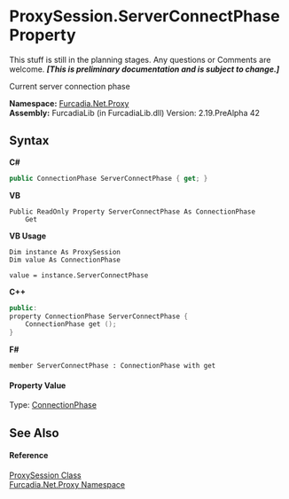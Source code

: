 # ProxySession.ServerConnectPhase Property 
This stuff is still in the planning stages. Any questions or Comments are welcome. _**\[This is preliminary documentation and is subject to change.\]**_

Current server connection phase

**Namespace:**&nbsp;<a href="N_Furcadia_Net_Proxy">Furcadia.Net.Proxy</a><br />**Assembly:**&nbsp;FurcadiaLib (in FurcadiaLib.dll) Version: 2.19.PreAlpha 42

## Syntax

**C#**<br />
``` C#
public ConnectionPhase ServerConnectPhase { get; }
```

**VB**<br />
``` VB
Public ReadOnly Property ServerConnectPhase As ConnectionPhase
	Get
```

**VB Usage**<br />
``` VB Usage
Dim instance As ProxySession
Dim value As ConnectionPhase

value = instance.ServerConnectPhase

```

**C++**<br />
``` C++
public:
property ConnectionPhase ServerConnectPhase {
	ConnectionPhase get ();
}
```

**F#**<br />
``` F#
member ServerConnectPhase : ConnectionPhase with get

```


#### Property Value
Type: <a href="T_Furcadia_Net_ConnectionPhase">ConnectionPhase</a>

## See Also


#### Reference
<a href="T_Furcadia_Net_Proxy_ProxySession">ProxySession Class</a><br /><a href="N_Furcadia_Net_Proxy">Furcadia.Net.Proxy Namespace</a><br />